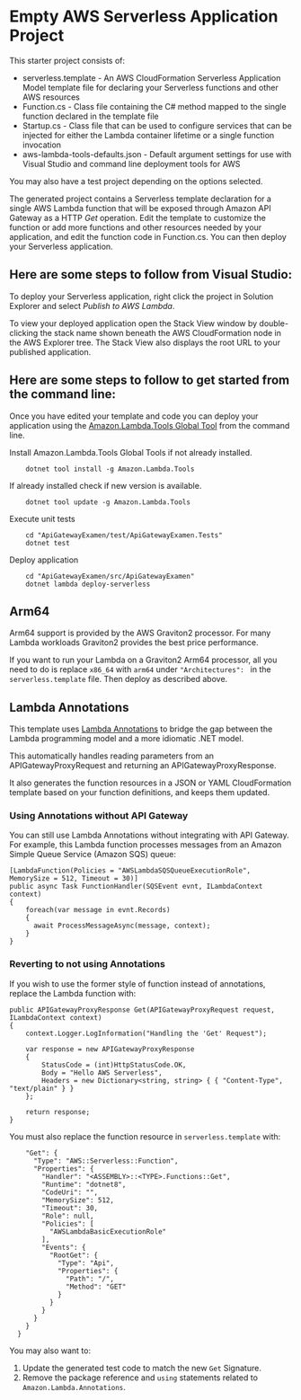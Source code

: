 # Empty AWS Serverless Application Project

This starter project consists of:
* serverless.template - An AWS CloudFormation Serverless Application Model template file for declaring your Serverless functions and other AWS resources
* Function.cs - Class file containing the C# method mapped to the single function declared in the template file
* Startup.cs - Class file that can be used to configure services that can be injected for either the Lambda container lifetime or a single function invocation
* aws-lambda-tools-defaults.json - Default argument settings for use with Visual Studio and command line deployment tools for AWS

You may also have a test project depending on the options selected.

The generated project contains a Serverless template declaration for a single AWS Lambda function that will be exposed through Amazon API Gateway as a HTTP *Get* operation. Edit the template to customize the function or add more functions and other resources needed by your application, and edit the function code in Function.cs. You can then deploy your Serverless application.

## Here are some steps to follow from Visual Studio:

To deploy your Serverless application, right click the project in Solution Explorer and select *Publish to AWS Lambda*.

To view your deployed application open the Stack View window by double-clicking the stack name shown beneath the AWS CloudFormation node in the AWS Explorer tree. The Stack View also displays the root URL to your published application.

## Here are some steps to follow to get started from the command line:

Once you have edited your template and code you can deploy your application using the [Amazon.Lambda.Tools Global Tool](https://github.com/aws/aws-extensions-for-dotnet-cli#aws-lambda-amazonlambdatools) from the command line.

Install Amazon.Lambda.Tools Global Tools if not already installed.
```
    dotnet tool install -g Amazon.Lambda.Tools
```

If already installed check if new version is available.
```
    dotnet tool update -g Amazon.Lambda.Tools
```

Execute unit tests
```
    cd "ApiGatewayExamen/test/ApiGatewayExamen.Tests"
    dotnet test
```

Deploy application
```
    cd "ApiGatewayExamen/src/ApiGatewayExamen"
    dotnet lambda deploy-serverless
```
## Arm64

Arm64 support is provided by the AWS Graviton2 processor. For many Lambda workloads Graviton2 provides the best price performance.

If you want to run your Lambda on a Graviton2 Arm64 processor, all you need to do is replace `x86_64` with `arm64` under `"Architectures": ` in the `serverless.template` file. Then deploy as described above. 

## Lambda Annotations
This template uses [Lambda Annotations](https://github.com/aws/aws-lambda-dotnet/blob/master/Libraries/src/Amazon.Lambda.Annotations/README.md) to bridge the gap between the Lambda programming model and a more idiomatic .NET model.

This automatically handles reading parameters from an APIGatewayProxyRequest and returning an APIGatewayProxyResponse. 

It also generates the function resources in a JSON or YAML CloudFormation template based on your function definitions, and keeps them updated.

### Using Annotations without API Gateway
You can still use Lambda Annotations without integrating with API Gateway. For example, this Lambda function processes messages from an Amazon Simple Queue Service (Amazon SQS) queue:
```
[LambdaFunction(Policies = "AWSLambdaSQSQueueExecutionRole", MemorySize = 512, Timeout = 30)]
public async Task FunctionHandler(SQSEvent evnt, ILambdaContext context) 
{ 
    foreach(var message in evnt.Records) 
    { 
      await ProcessMessageAsync(message, context);
    }
}
```

### Reverting to not using Annotations
If you wish to use the former style of function instead of annotations, replace the Lambda function with:
```
public APIGatewayProxyResponse Get(APIGatewayProxyRequest request, ILambdaContext context)
{
    context.Logger.LogInformation("Handling the 'Get' Request");

    var response = new APIGatewayProxyResponse
    {
        StatusCode = (int)HttpStatusCode.OK,
        Body = "Hello AWS Serverless",
        Headers = new Dictionary<string, string> { { "Content-Type", "text/plain" } }
    };

    return response;
}
```

You must also replace the function resource in `serverless.template` with:
```
    "Get": {
      "Type": "AWS::Serverless::Function",
      "Properties": {
        "Handler": "<ASSEMBLY>::<TYPE>.Functions::Get",
        "Runtime": "dotnet8",
        "CodeUri": "",
        "MemorySize": 512,
        "Timeout": 30,
        "Role": null,
        "Policies": [
          "AWSLambdaBasicExecutionRole"
        ],
        "Events": {
          "RootGet": {
            "Type": "Api",
            "Properties": {
              "Path": "/",
              "Method": "GET"
            }
          }
        }
      }
    }
  }
```

You may also want to:
1. Update the generated test code to match the new `Get` Signature.
2. Remove the package reference and `using` statements related to `Amazon.Lambda.Annotations`.